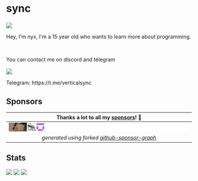 <p align="center">
  <h1>sync</h1>
  <a href="https://komarev.com/ghpvc"> <img align="center" src="https://komarev.com/ghpvc/?username=verticalsync"/></a>
  
  <p>Hey, I'm nyx, I'm a 15 year old who wants to learn more about programming.</p>
  <br>
  <p>You can contact me on discord and telegram</p>

  <a href="https://discord.com/users/328165170536775680"> <img align="center" src="https://lanyard.cnrad.dev/api/328165170536775680"/></a>
  
  <p>Telegram: https://t.me/verticalsync</p>

## Sponsors

|                       **Thanks a lot to all my [sponsors](https://github.com/sponsors/verticalsync)! 💛**                        |
| :---------------------------------------------------------------------------------------------------------------------------------: |
| [![](https://raw.githubusercontent.com/verticalsync/github-sponsor-graph/main/graph.png)](https://github.com/sponsors/verticalsync) |
|                _generated using forked [github-sponsor-graph](https://github.com/verticalsync/github-sponsor-graph)_                |

## Stats

  <img height="50%" width="auto" src ="https://github-readme-stats.vercel.app/api?username=verticalsync&show_icons=true&count_private=true&theme=dracula&bg_color=00000000">
  <img height="50%" width="auto" src ="https://github-readme-stats.vercel.app/api/top-langs/?username=verticalsync&layout=compact&theme=dracula&bg_color=00000000&langs_count=6&hide=jupyter%20notebook,tex,css,php&exclude_repo=Pacman-AI">
  <img src ="https://github-readme-streak-stats.herokuapp.com?user=verticalsync&theme=dracula&background=FFFFFF00">
</p>
